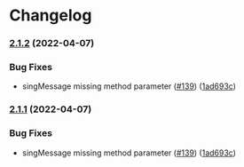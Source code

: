 # Changelog

### [2.1.2](https://github.com/ChainSafe/filsnap/compare/filsnap-types-v2.1.1...filsnap-types-v2.1.2) (2022-04-07)


### Bug Fixes

* singMessage missing method parameter ([#139](https://github.com/ChainSafe/filsnap/issues/139)) ([1ad693c](https://github.com/ChainSafe/filsnap/commit/1ad693cc5add32761bff94be71ea477671c2f9b5))

### [2.1.1](https://github.com/ChainSafe/filsnap/compare/filsnap-types-v2.1.0...filsnap-types-v2.1.1) (2022-04-07)


### Bug Fixes

* singMessage missing method parameter ([#139](https://github.com/ChainSafe/filsnap/issues/139)) ([1ad693c](https://github.com/ChainSafe/filsnap/commit/1ad693cc5add32761bff94be71ea477671c2f9b5))
